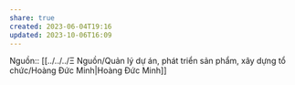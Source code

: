 ```yaml
---
share: true
created: 2023-06-04T19:16
updated: 2023-10-06T16:09
---
```

Nguồn:: [[../../../Ξ Nguồn/Quản lý dự án, phát triển sản phẩm, xây dựng tổ chức/Hoàng Đức Minh|Hoàng Đức Minh]]
